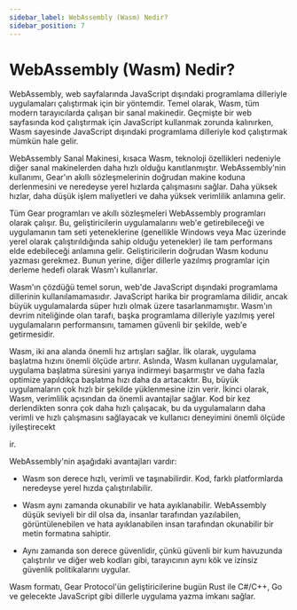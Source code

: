 ```yaml
---
sidebar_label: WebAssembly (Wasm) Nedir?
sidebar_position: 7
---
```

# WebAssembly (Wasm) Nedir?

WebAssembly, web sayfalarında JavaScript dışındaki programlama dilleriyle uygulamaları çalıştırmak için bir yöntemdir. Temel olarak, Wasm, tüm modern tarayıcılarda çalışan bir sanal makinedir. Geçmişte bir web sayfasında kod çalıştırmak için JavaScript kullanmak zorunda kalınırken, Wasm sayesinde JavaScript dışındaki programlama dilleriyle kod çalıştırmak mümkün hale gelir.

WebAssembly Sanal Makinesi, kısaca Wasm, teknoloji özellikleri nedeniyle diğer sanal makinelerden daha hızlı olduğu kanıtlanmıştır. WebAssembly'nin kullanımı, Gear'ın akıllı sözleşmelerinin doğrudan makine koduna derlenmesini ve neredeyse yerel hızlarda çalışmasını sağlar. Daha yüksek hızlar, daha düşük işlem maliyetleri ve daha yüksek verimlilik anlamına gelir.

Tüm Gear programları ve akıllı sözleşmeleri WebAssembly programları olarak çalışır. Bu, geliştiricilerin uygulamalarını web'e getirebileceği ve uygulamanın tam seti yeteneklerine (genellikle Windows veya Mac üzerinde yerel olarak çalıştırıldığında sahip olduğu yetenekler) ile tam performans elde edebileceği anlamına gelir. Geliştiricilerin doğrudan Wasm kodunu yazması gerekmez. Bunun yerine, diğer dillerle yazılmış programlar için derleme hedefi olarak Wasm'ı kullanırlar.

Wasm'ın çözdüğü temel sorun, web'de JavaScript dışındaki programlama dillerinin kullanılamamasıdır. JavaScript harika bir programlama dilidir, ancak büyük uygulamalarda süper hızlı olmak üzere tasarlanmamıştır. Wasm'ın devrim niteliğinde olan tarafı, başka programlama dilleriyle yazılmış yerel uygulamaların performansını, tamamen güvenli bir şekilde, web'e getirmesidir.

Wasm, iki ana alanda önemli hız artışları sağlar. İlk olarak, uygulama başlatma hızını önemli ölçüde artırır. Aslında, Wasm kullanan uygulamalar, uygulama başlatma süresini yarıya indirmeyi başarmıştır ve daha fazla optimize yapıldıkça başlatma hızı daha da artacaktır. Bu, büyük uygulamaların çok hızlı bir şekilde yüklenmesine izin verir. İkinci olarak, Wasm, verimlilik açısından da önemli avantajlar sağlar. Kod bir kez derlendikten sonra çok daha hızlı çalışacak, bu da uygulamaların daha verimli ve hızlı çalışmasını sağlayacak ve kullanıcı deneyimini önemli ölçüde iyileştirecekt

ir.

WebAssembly'nin aşağıdaki avantajları vardır:

- Wasm son derece hızlı, verimli ve taşınabilirdir. Kod, farklı platformlarda neredeyse yerel hızda çalıştırılabilir.

- Wasm aynı zamanda okunabilir ve hata ayıklanabilir. WebAssembly düşük seviyeli bir dil olsa da, insanlar tarafından yazılabilen, görüntülenebilen ve hata ayıklanabilen insan tarafından okunabilir bir metin formatına sahiptir.

- Aynı zamanda son derece güvenlidir, çünkü güvenli bir kum havuzunda çalıştırılır ve diğer web kodları gibi, tarayıcının aynı kök ve izinsiz güvenlik politikalarını uygular.

Wasm formatı, Gear Protocol'ün geliştiricilerine bugün Rust ile C#/C++, Go ve gelecekte JavaScript gibi dillerle uygulama yazma imkanı sağlar.